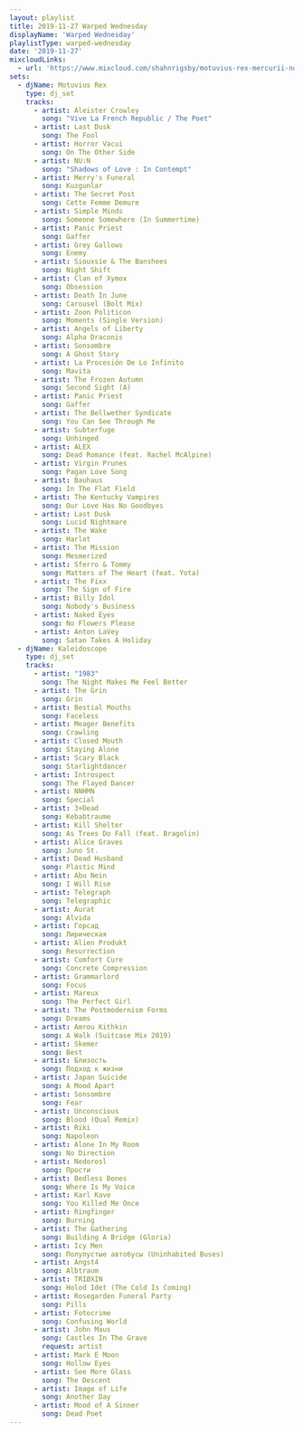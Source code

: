 ```yaml
---
layout: playlist
title: 2019-11-27 Warped Wednesday
displayName: 'Warped Wednesday'
playlistType: warped-wednesday
date: '2019-11-27'
mixcloudLinks:
  - url: 'https://www.mixcloud.com/shahnrigsby/motuvius-rex-mercurii-nocte-at-warped-wednesday'
sets:
  - djName: Motuvius Rex
    type: dj_set
    tracks:
      - artist: Aleister Crowley
        song: "Vive La French Republic / The Poet"
      - artist: Last Dusk
        song: The Fool
      - artist: Horror Vacui
        song: On The Other Side
      - artist: NU:N
        song: "Shadows of Love : In Contempt"
      - artist: Merry's Funeral
        song: Kuzgunlar
      - artist: The Secret Post
        song: Cette Femme Demure
      - artist: Simple Minds
        song: Someone Somewhere (In Summertime)
      - artist: Panic Priest
        song: Gaffer
      - artist: Grey Gallows
        song: Enemy
      - artist: Siouxsie & The Banshees
        song: Night Shift
      - artist: Clan of Xymox
        song: Obsession
      - artist: Death In June
        song: Carousel (Bolt Mix)
      - artist: Zoon Politicon
        song: Moments (Single Version)
      - artist: Angels of Liberty
        song: Alpha Draconis
      - artist: Sonsombre
        song: A Ghost Story
      - artist: La Procesión De Lo Infinito
        song: Mavita
      - artist: The Frozen Autumn
        song: Second Sight (A)
      - artist: Panic Priest
        song: Gaffer
      - artist: The Bellwether Syndicate
        song: You Can See Through Me
      - artist: Subterfuge
        song: Unhinged
      - artist: ALEX
        song: Dead Romance (feat. Rachel McAlpine)
      - artist: Virgin Prunes
        song: Pagan Love Song
      - artist: Bauhaus
        song: In The Flat Field
      - artist: The Kentucky Vampires
        song: Our Love Has No Goodbyes
      - artist: Last Dusk
        song: Lucid Nightmare
      - artist: The Wake
        song: Harlot
      - artist: The Mission
        song: Mesmerized
      - artist: Sferro & Tommy
        song: Matters of The Heart (feat. Yota)
      - artist: The Fixx
        song: The Sign of Fire
      - artist: Billy Idol
        song: Nobody's Business
      - artist: Naked Eyes
        song: No Flowers Please
      - artist: Anton LaVey
        song: Satan Takes A Holiday
  - djName: Kaleidoscope
    type: dj_set        
    tracks:
      - artist: "1983"
        song: The Night Makes Me Feel Better
      - artist: The Grin
        song: Grin
      - artist: Bestial Mouths
        song: Faceless
      - artist: Meager Benefits
        song: Crawling
      - artist: Closed Mouth
        song: Staying Alone
      - artist: Scary Black
        song: Starlightdancer
      - artist: Introspect
        song: The Flayed Dancer
      - artist: NNHMN
        song: Special
      - artist: 3+Dead
        song: Kebabtraume
      - artist: Kill Shelter
        song: As Trees Do Fall (feat. Bragolin)
      - artist: Alice Graves
        song: Juno St.
      - artist: Dead Husband
        song: Plastic Mind
      - artist: Abu Nein
        song: I Will Rise
      - artist: Telegraph
        song: Telegraphic
      - artist: Aurat
        song: Alvida
      - artist: Горсад
        song: Лирическая
      - artist: Alien Produkt
        song: Resurrection
      - artist: Comfort Cure
        song: Concrete Compression
      - artist: Grammarlord
        song: Focus
      - artist: Mareux
        song: The Perfect Girl
      - artist: The Postmodernism Forms
        song: Dreams
      - artist: Amrou Kithkin
        song: A Walk (Suitcase Mix 2019)
      - artist: Skemer
        song: Best
      - artist: Близость
        song: Подход к жизни
      - artist: Japan Suicide
        song: A Mood Apart
      - artist: Sonsombre
        song: Fear
      - artist: Unconscious
        song: Blood (Qual Remix)
      - artist: Riki
        song: Napoleon
      - artist: Alone In My Room
        song: No Direction
      - artist: Nedorosl
        song: Прости
      - artist: Bedless Bones
        song: Where Is My Voice
      - artist: Karl Kave
        song: You Killed Me Once
      - artist: Ringfinger
        song: Burning
      - artist: The Gathering
        song: Building A Bridge (Gloria)
      - artist: Icy Men
        song: Полупустые автобусы (Uninhabited Buses)
      - artist: Angst4
        song: Albtraum
      - artist: TRIØXIN
        song: Holod Idet (The Cold Is Coming)
      - artist: Rosegarden Funeral Party
        song: Pills
      - artist: Fotocrime
        song: Confusing World
      - artist: John Maus
        song: Castles In The Grave
        request: artist
      - artist: Mark E Moon
        song: Hollow Eyes
      - artist: See More Glass
        song: The Descent
      - artist: Image of Life
        song: Another Day
      - artist: Mood of A Sinner
        song: Dead Poet
---
```

